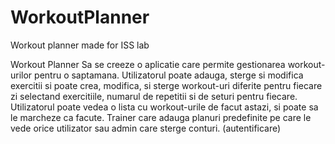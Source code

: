 # WorkoutPlanner
Workout planner made for ISS lab


Workout Planner
Sa se creeze o aplicatie care permite gestionarea workout-urilor pentru o saptamana.
Utilizatorul poate adauga, sterge si modifica exercitii si poate crea, modifica, si sterge workout-uri 
diferite pentru fiecare zi selectand exercitiile, numarul de repetitii si de seturi pentru fiecare. 
Utilizatorul poate vedea o lista cu workout-urile de facut astazi, si poate sa le marcheze ca facute.
Trainer care adauga planuri predefinite pe care le vede orice utilizator sau admin care sterge conturi. (autentificare)
